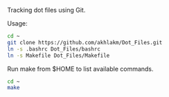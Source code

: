 Tracking dot files using Git.

Usage:

```sh
cd ~
git clone https://github.com/akhlakm/Dot_Files.git
ln -s .bashrc Dot_Files/bashrc
ln -s Makefile Dot_Files/Makefile
```

Run make from $HOME to list available commands.
```sh
cd ~
make
```
